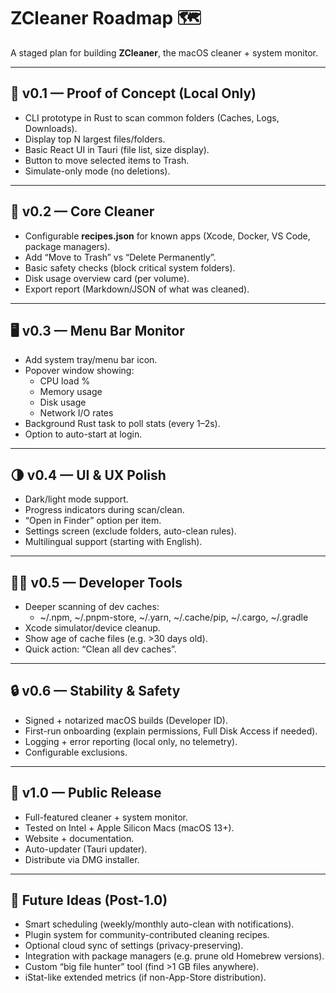 
# **ZCleaner Roadmap 🗺️**

A staged plan for building **ZCleaner**, the macOS cleaner + system monitor.

---

## **🎯 v0.1 — Proof of Concept (Local Only)**
- CLI prototype in Rust to scan common folders (Caches, Logs, Downloads).
- Display top N largest files/folders.
- Basic React UI in Tauri (file list, size display).
- Button to move selected items to Trash.
- Simulate-only mode (no deletions).

---

## **🚀 v0.2 — Core Cleaner**
- Configurable **recipes.json** for known apps (Xcode, Docker, VS Code, package managers).
- Add “Move to Trash” vs “Delete Permanently”.
- Basic safety checks (block critical system folders).
- Disk usage overview card (per volume).
- Export report (Markdown/JSON of what was cleaned).

---

## **🖥️ v0.3 — Menu Bar Monitor**
- Add system tray/menu bar icon.
- Popover window showing:
  - CPU load %
  - Memory usage
  - Disk usage
  - Network I/O rates
- Background Rust task to poll stats (every 1–2s).
- Option to auto-start at login.

---

## **🌗 v0.4 — UI & UX Polish**
- Dark/light mode support.
- Progress indicators during scan/clean.
- “Open in Finder” option per item.
- Settings screen (exclude folders, auto-clean rules).
- Multilingual support (starting with English).

---

## **🧑‍💻 v0.5 — Developer Tools**
- Deeper scanning of dev caches:
  - ~/.npm, ~/.pnpm-store, ~/.yarn, ~/.cache/pip, ~/.cargo, ~/.gradle
- Xcode simulator/device cleanup.
- Show age of cache files (e.g. >30 days old).
- Quick action: “Clean all dev caches”.

---

## **🔒 v0.6 — Stability & Safety**
- Signed + notarized macOS builds (Developer ID).
- First-run onboarding (explain permissions, Full Disk Access if needed).
- Logging + error reporting (local only, no telemetry).
- Configurable exclusions.

---

## **🌟 v1.0 — Public Release**
- Full-featured cleaner + system monitor.
- Tested on Intel + Apple Silicon Macs (macOS 13+).
- Website + documentation.
- Auto-updater (Tauri updater).
- Distribute via DMG installer.

---

## **🔮 Future Ideas (Post-1.0)**
- Smart scheduling (weekly/monthly auto-clean with notifications).
- Plugin system for community-contributed cleaning recipes.
- Optional cloud sync of settings (privacy-preserving).
- Integration with package managers (e.g. prune old Homebrew versions).
- Custom “big file hunter” tool (find >1 GB files anywhere).
- iStat-like extended metrics (if non-App-Store distribution).
